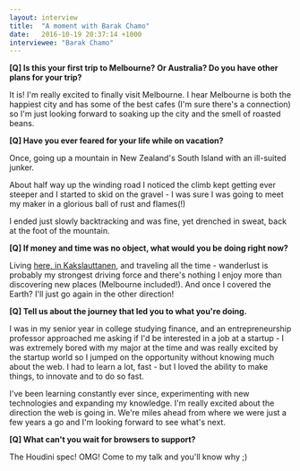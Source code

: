 ```yaml
---
layout: interview
title:  "A moment with Barak Chamo"
date:   2016-10-19 20:37:14 +1000
interviewee: "Barak Chamo"
---
```


__[Q] Is this your first trip to Melbourne? Or Australia? Do you have other plans for your trip?__

It is! I'm really excited to finally visit Melbourne. I hear Melbourne is both the happiest city and has some of the best cafes (I'm sure there's a connection) so I'm just looking forward to soaking up the city and the smell of roasted beans.

__[Q] Have you ever feared for your life while on vacation?__

Once, going up a mountain in New Zealand's South Island with an ill-suited junker.

About half way up the winding road I noticed the climb kept getting ever steeper and I started to skid on the gravel - I was sure I was going to meet my maker in a glorious ball of rust and flames(!)

I ended just slowly backtracking and was fine, yet drenched in sweat, back at the foot of the mountain.

__[Q] If money and time was no object, what would you be doing right now?__

Living [here, in Kakslauttanen](http://kakslauttanen.fi), and traveling all the time - wanderlust is probably my strongest driving force and there's nothing I enjoy more than discovering new places (Melbourne included!). And once I covered the Earth? I'll just go again in the other direction!

__[Q] Tell us about the journey that led you to what you're doing.__

I was in my senior year in college studying finance, and an entrepreneurship professor approached me asking if I'd be interested in a job at a startup - I was extremely bored with my major at the time and was really excited by the startup world so I jumped on the opportunity without knowing much about the web. I had to learn a lot, fast - but I loved the ability to make things, to innovate and to do so fast.

I've been learning constantly ever since, experimenting with new technologies and expanding my knowledge. I'm really excited about the direction the web is going in. We're miles ahead from where we were just a few years a go and I'm looking forward to see what's next.

__[Q] What can't you wait for browsers to support?__

The Houdini spec! OMG! Come to my talk and you'll know why ;)
